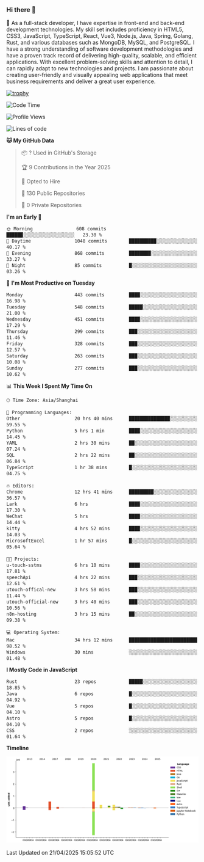 ### Hi there 👋

🌱 As a full-stack developer, I have expertise in front-end and back-end development technologies. My skill set includes proficiency in HTML5, CSS3, JavaScript, TypeScript, React, Vue3, Node.js, Java, Spring, Golang, Rust, and various databases such as MongoDB, MySQL, and PostgreSQL. I have a strong understanding of software development methodologies and have a proven track record of delivering high-quality, scalable, and efficient applications. With excellent problem-solving skills and attention to detail, I can rapidly adapt to new technologies and projects. I am passionate about creating user-friendly and visually appealing web applications that meet business requirements and deliver a great user experience.

[![trophy](https://github-profile-trophy.vercel.app/?username=elton&rank=SECRET,SSS,SS,S,AAA,AA,A&theme=onedark&no-frame=true&margin-w=10)](https://github.com/ryo-ma/github-profile-trophy)

<!--START_SECTION:waka-->
![Code Time](http://img.shields.io/badge/Code%20Time-1%2C568%20hrs%2051%20mins-blue)

![Profile Views](http://img.shields.io/badge/Profile%20Views-0-blue)

![Lines of code](https://img.shields.io/badge/From%20Hello%20World%20I%27ve%20Written-5.6%20million%20lines%20of%20code-blue)

**🐱 My GitHub Data** 

> 📦 ? Used in GitHub's Storage 
 > 
> 🏆 9 Contributions in the Year 2025
 > 
> 💼 Opted to Hire
 > 
> 📜 130 Public Repositories 
 > 
> 🔑 0 Private Repositories 
 > 
**I'm an Early 🐤** 

```text
🌞 Morning                608 commits         ██████░░░░░░░░░░░░░░░░░░░   23.30 % 
🌆 Daytime                1048 commits        ██████████░░░░░░░░░░░░░░░   40.17 % 
🌃 Evening                868 commits         ████████░░░░░░░░░░░░░░░░░   33.27 % 
🌙 Night                  85 commits          █░░░░░░░░░░░░░░░░░░░░░░░░   03.26 % 
```
📅 **I'm Most Productive on Tuesday** 

```text
Monday                   443 commits         ████░░░░░░░░░░░░░░░░░░░░░   16.98 % 
Tuesday                  548 commits         █████░░░░░░░░░░░░░░░░░░░░   21.00 % 
Wednesday                451 commits         ████░░░░░░░░░░░░░░░░░░░░░   17.29 % 
Thursday                 299 commits         ███░░░░░░░░░░░░░░░░░░░░░░   11.46 % 
Friday                   328 commits         ███░░░░░░░░░░░░░░░░░░░░░░   12.57 % 
Saturday                 263 commits         ███░░░░░░░░░░░░░░░░░░░░░░   10.08 % 
Sunday                   277 commits         ███░░░░░░░░░░░░░░░░░░░░░░   10.62 % 
```


📊 **This Week I Spent My Time On** 

```text
🕑︎ Time Zone: Asia/Shanghai

💬 Programming Languages: 
Other                    20 hrs 40 mins      ███████████████░░░░░░░░░░   59.55 % 
Python                   5 hrs 1 min         ████░░░░░░░░░░░░░░░░░░░░░   14.45 % 
YAML                     2 hrs 30 mins       ██░░░░░░░░░░░░░░░░░░░░░░░   07.24 % 
SQL                      2 hrs 22 mins       ██░░░░░░░░░░░░░░░░░░░░░░░   06.84 % 
TypeScript               1 hr 38 mins        █░░░░░░░░░░░░░░░░░░░░░░░░   04.75 % 

🔥 Editors: 
Chrome                   12 hrs 41 mins      █████████░░░░░░░░░░░░░░░░   36.57 % 
Lark                     6 hrs               ████░░░░░░░░░░░░░░░░░░░░░   17.30 % 
WeChat                   5 hrs               ████░░░░░░░░░░░░░░░░░░░░░   14.44 % 
kitty                    4 hrs 52 mins       ████░░░░░░░░░░░░░░░░░░░░░   14.03 % 
MicrosoftExcel           1 hr 57 mins        █░░░░░░░░░░░░░░░░░░░░░░░░   05.64 % 

🐱‍💻 Projects: 
u-touch-sstms            6 hrs 10 mins       ████░░░░░░░░░░░░░░░░░░░░░   17.81 % 
speechApi                4 hrs 22 mins       ███░░░░░░░░░░░░░░░░░░░░░░   12.61 % 
utouch-offical-new       3 hrs 58 mins       ███░░░░░░░░░░░░░░░░░░░░░░   11.44 % 
utouch-official-new      3 hrs 40 mins       ███░░░░░░░░░░░░░░░░░░░░░░   10.56 % 
n8n-hosting              3 hrs 15 mins       ██░░░░░░░░░░░░░░░░░░░░░░░   09.38 % 

💻 Operating System: 
Mac                      34 hrs 12 mins      █████████████████████████   98.52 % 
Windows                  30 mins             ░░░░░░░░░░░░░░░░░░░░░░░░░   01.48 % 
```

**I Mostly Code in JavaScript** 

```text
Rust                     23 repos            █████░░░░░░░░░░░░░░░░░░░░   18.85 % 
Java                     6 repos             █░░░░░░░░░░░░░░░░░░░░░░░░   04.92 % 
Vue                      5 repos             █░░░░░░░░░░░░░░░░░░░░░░░░   04.10 % 
Astro                    5 repos             █░░░░░░░░░░░░░░░░░░░░░░░░   04.10 % 
CSS                      2 repos             ░░░░░░░░░░░░░░░░░░░░░░░░░   01.64 % 
```



**Timeline**

![Lines of Code chart](https://raw.githubusercontent.com/elton/elton/main/assets/bar_graph.png)


 Last Updated on 21/04/2025 15:05:52 UTC
<!--END_SECTION:waka-->

<!--
**elton/elton** is a ✨ _special_ ✨ repository because its `README.md` (this file) appears on your GitHub profile.

Here are some ideas to get you started:

- 🔭 I’m currently working on ...
- 🌱 I’m currently learning ...
- 👯 I’m looking to collaborate on ...
- 🤔 I’m looking for help with ...
- 💬 Ask me about ...
- 📫 How to reach me: ...
- 😄 Pronouns: ...
- ⚡ Fun fact: ...
-->
